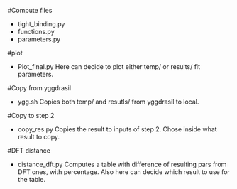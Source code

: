 #Compute files
- tight_binding.py
- functions.py
- parameters.py

#plot
- Plot_final.py
Here can decide to plot either temp/ or results/ fit parameters.

#Copy from yggdrasil
- ygg.sh
Copies both temp/ and resutls/ from yggdrasil to local.

#Copy to step 2
- copy_res.py
Copies the result to inputs of step 2. Chose inside what result to copy.

#DFT distance
- distance_dft.py
Computes a table with difference of resulting pars from DFT ones, with percentage.
Also here can decide which result to use for the table.
